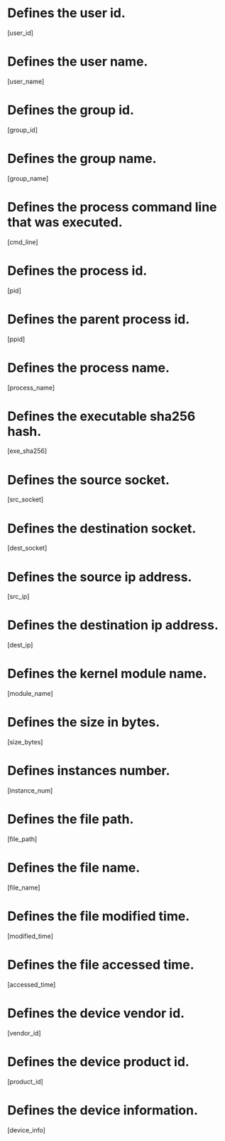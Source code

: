 # Defines the user id.
[user_id]

# Defines the user name.
[user_name]

# Defines the group id.
[group_id]

# Defines the group name.
[group_name]

# Defines the process command line that was executed.
[cmd_line]

# Defines the process id.
[pid]

# Defines the parent process id.
[ppid]

# Defines the process name.
[process_name]

# Defines the executable sha256 hash.
[exe_sha256]

# Defines the source socket.
[src_socket]

# Defines the destination socket.
[dest_socket]

# Defines the source ip address.
[src_ip]

# Defines the destination ip address.
[dest_ip]

# Defines the kernel module name.
[module_name]

# Defines the size in bytes.
[size_bytes]

# Defines instances number.
[instance_num]

# Defines the file path.
[file_path]

# Defines the file name.
[file_name]

# Defines the file modified time.
[modified_time]

# Defines the file accessed time.
[accessed_time]

# Defines the device vendor id.
[vendor_id]

# Defines the device product id.
[product_id]

# Defines the device information.
[device_info]